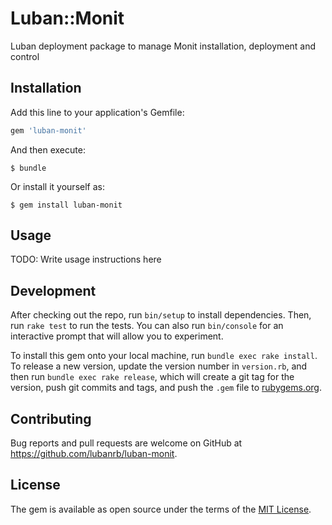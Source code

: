 # Luban::Monit

Luban deployment package to manage Monit installation, deployment and control

## Installation

Add this line to your application's Gemfile:

```ruby
gem 'luban-monit'
```

And then execute:

    $ bundle

Or install it yourself as:

    $ gem install luban-monit

## Usage

TODO: Write usage instructions here

## Development

After checking out the repo, run `bin/setup` to install dependencies. Then, run `rake test` to run the tests. You can also run `bin/console` for an interactive prompt that will allow you to experiment.

To install this gem onto your local machine, run `bundle exec rake install`. To release a new version, update the version number in `version.rb`, and then run `bundle exec rake release`, which will create a git tag for the version, push git commits and tags, and push the `.gem` file to [rubygems.org](https://rubygems.org).

## Contributing

Bug reports and pull requests are welcome on GitHub at https://github.com/lubanrb/luban-monit.

## License

The gem is available as open source under the terms of the [MIT License](http://opensource.org/licenses/MIT).

